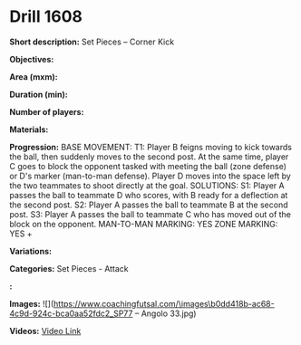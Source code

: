 # Drill 1608

**Short description:**
Set Pieces – Corner Kick

**Objectives:**


**Area (mxm):**


**Duration (min):**


**Number of players:**


**Materials:**


**Progression:**
BASE MOVEMENT: T1: Player B feigns moving to kick towards the ball, then suddenly moves to the second post. At the same time, player C goes to block the opponent tasked with meeting the ball (zone defense) or D's marker (man-to-man defense). Player D moves into the space left by the two teammates to shoot directly at the goal. SOLUTIONS: S1: Player A passes the ball to teammate D who scores, with B ready for a deflection at the second post. S2: Player A passes the ball to teammate B at the second post. S3: Player A passes the ball to teammate C who has moved out of the block on the opponent. MAN-TO-MAN MARKING: YES ZONE MARKING: YES +

**Variations:**


**Categories:**
Set Pieces - Attack

**:**


**Images:**
![](https://www.coachingfutsal.com/\images\b0dd418b-ac68-4c9d-924c-bca0aa52fdc2_SP77 – Angolo 33.jpg)

**Videos:**
[Video Link](https://www.youtube.com/embed/LEnH5i8oQTY)

